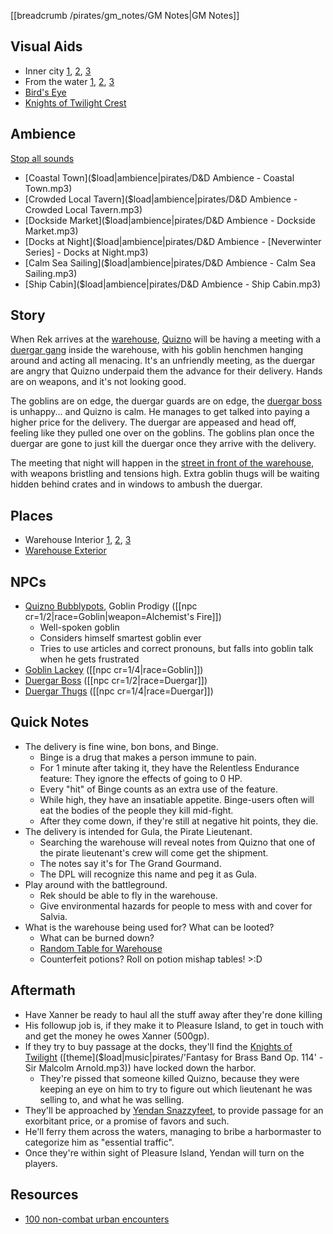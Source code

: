 [[breadcrumb /pirates/gm_notes/GM Notes|GM Notes]]

## Visual Aids

* Inner city [1](^pirates/lords_landing_2.jpg), [2](^pirates/lords_landing_4.jpg), [3](^pirates/lords_landing_6.jpg)
* From the water [1](^pirates/lords_landing_1.jpg), [2](^pirates/lords_landing_docks.png), [3](^pirates/lords_landing_5.jpg)
* [Bird's Eye](^pirates/lords_landing_3.jpg)
* [Knights of Twilight Crest](^pirates/knights_of_twilight_crest.png)

## Ambience

[Stop all sounds]($stop|all|none)

* [Coastal Town]($load|ambience|pirates/D&D Ambience - Coastal Town.mp3)
* [Crowded Local Tavern]($load|ambience|pirates/D&D Ambience - Crowded Local Tavern.mp3)
* [Dockside Market]($load|ambience|pirates/D&D Ambience - Dockside Market.mp3)
* [Docks at Night]($load|ambience|pirates/D&D Ambience - [Neverwinter Series] - Docks at Night.mp3)
* [Calm Sea Sailing]($load|ambience|pirates/D&D Ambience - Calm Sea Sailing.mp3)
* [Ship Cabin]($load|ambience|pirates/D&D Ambience - Ship Cabin.mp3)

## Story

When Rek arrives at the [warehouse](^pirates/warehouse_interior_3.jpg), [Quizno](^pirates/quizno_bubblypots.png) will be having a meeting with a [duergar gang](^pirates/duergar_4.png) inside the warehouse, with his goblin henchmen hanging around and acting all menacing. It's an unfriendly meeting, as the duergar are angry that Quizno underpaid them the advance for their delivery. Hands are on weapons, and it's not looking good.

The goblins are on edge, the duergar guards are on edge, the [duergar boss](^pirates/duergar_3.png) is unhappy... and Quizno is calm. He manages to get talked into paying a higher price for the delivery. The duergar are appeased and head off, feeling like they pulled one over on the goblins. The goblins plan once the duergar are gone to just kill the duergar once they arrive with the delivery.

The meeting that night will happen in the [street in front of the warehouse](^pirates/warehouse_exterior_1.jpg), with weapons bristling and tensions high. Extra goblin thugs will be waiting hidden behind crates and in windows to ambush the duergar.

## Places

* Warehouse Interior [1](^pirates/warehouse_interior_1.jpg), [2](^pirates/warehouse_interior_2.jpg), [3](^pirates/warehouse_interior_3.jpg)
* [Warehouse Exterior](^pirates/warehouse_exterior_1.jpg)

## NPCs

* [Quizno Bubblypots](^pirates/quizno_bubblypots.png), Goblin Prodigy ([[npc cr=1/2|race=Goblin|weapon=Alchemist's Fire]])
  * Well-spoken goblin
  * Considers himself smartest goblin ever
  * Tries to use articles and correct pronouns, but falls into goblin talk when he gets frustrated
* [Goblin Lackey](^pirates/goblin_lackey.png) ([[npc cr=1/4|race=Goblin]])
* [Duergar Boss](^pirates/duergar_3.png) ([[npc cr=1/2|race=Duergar]])
* [Duergar Thugs](^pirates/duergar_4.png) ([[npc cr=1/4|race=Duergar]])

## Quick Notes

* The delivery is fine wine, bon bons, and Binge.
  * Binge is a drug that makes a person immune to pain. 
  * For 1 minute after taking it, they have the Relentless Endurance feature: They ignore the effects of going to 0 HP.
  * Every "hit" of Binge counts as an extra use of the feature.
  * While high, they have an insatiable appetite. Binge-users often will eat the bodies of the people they kill mid-fight.
  * After they come down, if they're still at negative hit points, they die.
* The delivery is intended for Gula, the Pirate Lieutenant. 
  * Searching the warehouse will reveal notes from Quizno that one of the pirate lieutenant's crew will come get the shipment.
  * The notes say it's for The Grand Gourmand.
  * The DPL will recognize this name and peg it as Gula.
* Play around with the battleground.
  * Rek should be able to fly in the warehouse. 
  * Give environmental hazards for people to mess with and cover for Salvia.
* What is the warehouse being used for? What can be looted?
  * What can be burned down?
  * [Random Table for Warehouse](https://www.dicegeeks.com/fantasy-warehouse-1d100/)
  * Counterfeit potions? Roll on potion mishap tables! >:D

## Aftermath

* Have Xanner be ready to haul all the stuff away after they're done killing
* His followup job is, if they make it to Pleasure Island, to get in touch with <NPC> and get the money he owes Xanner (500gp).
* If they try to buy passage at the docks, they'll find the [Knights of Twilight](^pirates/knight_of_twilight.png) ([theme]($load|music|pirates/'Fantasy for Brass Band Op. 114' - Sir Malcolm Arnold.mp3)) have locked down the harbor.
  * They're pissed that someone killed Quizno, because they were keeping an eye on him to try to figure out which lieutenant he was selling to, and what he was selling.
* They'll be approached by [Yendan Snazzyfeet](^pirates/yendan_snazzyfeet.jpg), to provide passage for an exorbitant price, or a promise of favors and such.
* He'll ferry them across the waters, managing to bribe a harbormaster to categorize him as "essential traffic".
* Once they're within sight of Pleasure Island, Yendan will turn on the players.


## Resources

* [100 non-combat urban encounters](https://www.dndspeak.com/2021/07/100-non-combat-urban-encounters/)
